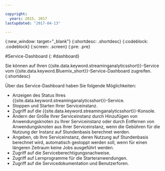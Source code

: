 ```yaml
---

copyright:
  years: 2015, 2017
lastupdated: "2017-04-13"

---
```


<!-- Attribute definitions -->
{:new_window: target="_blank"}
{:shortdesc: .shortdesc}
{:codeblock: .codeblock}
{:screen: .screen}
{:pre: .pre}

#Service-Dashboard
{: #dashboard}

Sie können auf Ihren {{site.data.keyword.streaminganalyticsshort}}-Service vom {{site.data.keyword.Bluemix_short}}-Service-Dashboard zugreifen.
{:shortdesc}

Über das Service-Dashboard haben Sie folgende Möglichkeiten:

* Anzeigen des Status Ihres {{site.data.keyword.streaminganalyticsshort}}-Service.
* Stoppen und Starten Ihrer Serviceinstanz.
* Zugriff auf die {{site.data.keyword.streaminganalyticsshort}}-Konsole.
* Ändern der Größe Ihrer Serviceinstanz durch Hinzufügen von Anwendungsknoten
zu Ihrer Serviceinstanz oder durch Entfernen von Anwendungsknoten aus Ihrer Serviceinstanz,
wenn die Gebühren für die Nutzung der Instanz auf Stundenbasis berechnet werden.
* Angeben, ob Ihre Serviceinstanz, deren Nutzung auf Stundenbasis berechnet wird, automatisch gestoppt werden soll, wenn für einen längeren Zeitraum keine Jobs ausgeführt werden.
* Zugriff auf die Serviceberechtigungsnachweise.
* Zugriff auf Lernprogramme für die Starteranwendungen.
* Zugriff auf die Servicedokumentation und Benutzerforen.
